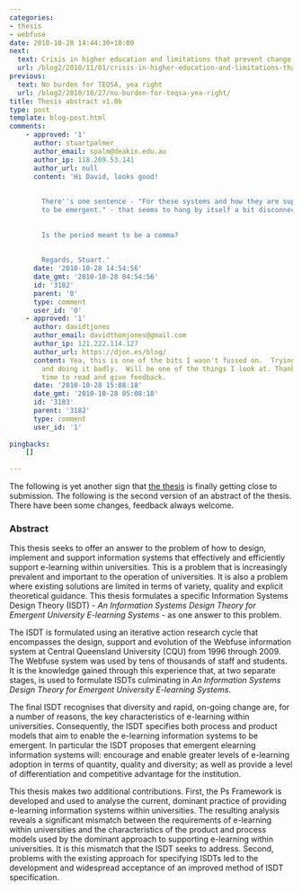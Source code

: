 ```yaml
---
categories:
- thesis
- webfuse
date: 2010-10-28 14:44:30+10:00
next:
  text: Crisis in higher education and limitations that prevent change
  url: /blog2/2010/11/01/crisis-in-higher-education-and-limitations-that-prevent-change/
previous:
  text: No burden for TEQSA, yea right
  url: /blog2/2010/10/27/no-burden-for-teqsa-yea-right/
title: Thesis abstract v1.0b
type: post
template: blog-post.html
comments:
    - approved: '1'
      author: stuartpalmer
      author_email: spalm@deakin.edu.au
      author_ip: 118.209.53.141
      author_url: null
      content: 'Hi David, looks good!
    
    
        There''s one sentence - "For these systems and how they are supported and used
        to be emergent." - that seems to hang by itself a bit disconnected.
    
    
        Is the period meant to be a comma?
    
    
        Regards, Stuart.'
      date: '2010-10-28 14:54:56'
      date_gmt: '2010-10-28 04:54:56'
      id: '3182'
      parent: '0'
      type: comment
      user_id: '0'
    - approved: '1'
      author: davidtjones
      author_email: davidthomjones@gmail.com
      author_ip: 121.222.114.127
      author_url: https://djon.es/blog/
      content: Yea, this is one of the bits I wasn't fussed on.  Trying to make a point
        and doing it badly.  Will be one of the things I look at. Thanks for taking the
        time to read and give feedback.
      date: '2010-10-28 15:08:18'
      date_gmt: '2010-10-28 05:08:18'
      id: '3183'
      parent: '3182'
      type: comment
      user_id: '1'
    
pingbacks:
    []
    
---
```

The following is yet another sign that [the thesis](/blog2/research/phd-thesis/) is finally getting close to submission. The following is the second version of an abstract of the thesis. There have been some changes, feedback always welcome.

### Abstract

This thesis seeks to offer an answer to the problem of how to design, implement and support information systems that effectively and efficiently support e-learning within universities. This is a problem that is increasingly prevalent and important to the operation of universities. It is also a problem where existing solutions are limited in terms of variety, quality and explicit theoretical guidance. This thesis formulates a specific Information Systems Design Theory (ISDT) - _An Information Systems Design Theory for Emergent University E-learning Systems_ - as one answer to this problem.

The ISDT is formulated using an iterative action research cycle that encompasses the design, support and evolution of the Webfuse information system at Central Queensland University (CQU) from 1996 through 2009. The Webfuse system was used by tens of thousands of staff and students. It is the knowledge gained through this experience that, at two separate stages, is used to formulate ISDTs culminating in _An Information Systems Design Theory for Emergent University E-learning Systems_.

The final ISDT recognises that diversity and rapid, on-going change are, for a number of reasons, the key characteristics of e-learning within universities. Consequently, the ISDT specifies both process and product models that aim to enable the e-learning information systems to be emergent. In particular the ISDT proposes that emergent elearning information systems will: encourage and enable greater levels of e-learning adoption in terms of quantity, quality and diversity; as well as provide a level of differentiation and competitive advantage for the institution.

This thesis makes two additional contributions. First, the Ps Framework is developed and used to analyse the current, dominant practice of providing e-learning information systems within universities. The resulting analysis reveals a significant mismatch between the requirements of e-learning within universities and the characteristics of the product and process models used by the dominant approach to supporting e-learning within universities. It is this mismatch that the ISDT seeks to address. Second, problems with the existing approach for specifying ISDTs led to the development and widespread acceptance of an improved method of ISDT specification.